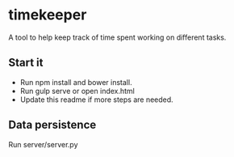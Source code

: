 # timekeeper
A tool to help keep track of time spent working on different tasks.

## Start it
- Run npm install and bower install.
- Run gulp serve or open index.html
- Update this readme if more steps are needed.

## Data persistence
Run server/server.py
